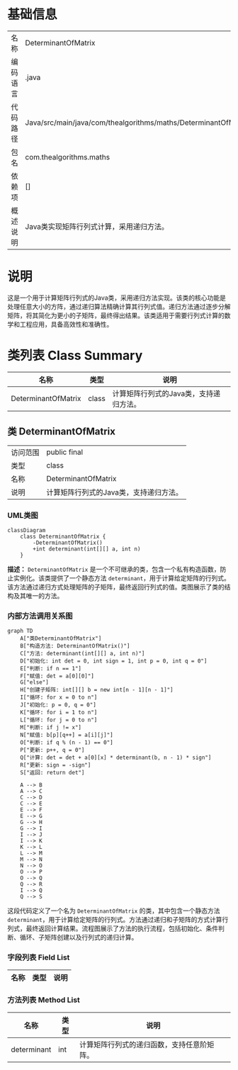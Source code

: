 # 基础信息

|      |      |
|------|------|
| 名称 | DeterminantOfMatrix |
| 编码语言 | .java |
| 代码路径 | Java/src/main/java/com/thealgorithms/maths/DeterminantOfMatrix.java |
| 包名 | com.thealgorithms.maths |
| 依赖项 | [] |
| 概述说明 | Java类实现矩阵行列式计算，采用递归方法。 |

# 说明

这是一个用于计算矩阵行列式的Java类，采用递归方法实现。该类的核心功能是处理任意大小的方阵，通过递归算法精确计算其行列式值。递归方法通过逐步分解矩阵，将其简化为更小的子矩阵，最终得出结果。该类适用于需要行列式计算的数学和工程应用，具备高效性和准确性。

# 类列表 Class Summary

| 名称   | 类型  | 说明 |
|-------|------|-------------|
| DeterminantOfMatrix | class | 计算矩阵行列式的Java类，支持递归方法。 |



## 类 DeterminantOfMatrix

|      |      |
|------|------|
| 访问范围 | public final |
| 类型 | class |
| 名称 | DeterminantOfMatrix |
| 说明 | 计算矩阵行列式的Java类，支持递归方法。 |


### UML类图

```mermaid
classDiagram
    class DeterminantOfMatrix {
        -DeterminantOfMatrix()
        +int determinant(int[][] a, int n)
    }
```

**描述：**
`DeterminantOfMatrix` 是一个不可继承的类，包含一个私有构造函数，防止实例化。该类提供了一个静态方法 `determinant`，用于计算给定矩阵的行列式。该方法通过递归方式处理矩阵的子矩阵，最终返回行列式的值。类图展示了类的结构及其唯一的方法。


### 内部方法调用关系图

```mermaid
graph TD
    A["类DeterminantOfMatrix"]
    B["构造方法: DeterminantOfMatrix()"]
    C["方法: determinant(int[][] a, int n)"]
    D["初始化: int det = 0, int sign = 1, int p = 0, int q = 0"]
    E["判断: if n == 1"]
    F["赋值: det = a[0][0]"]
    G["else"]
    H["创建子矩阵: int[][] b = new int[n - 1][n - 1]"]
    I["循环: for x = 0 to n"]
    J["初始化: p = 0, q = 0"]
    K["循环: for i = 1 to n"]
    L["循环: for j = 0 to n"]
    M["判断: if j != x"]
    N["赋值: b[p][q++] = a[i][j]"]
    O["判断: if q % (n - 1) == 0"]
    P["更新: p++, q = 0"]
    Q["计算: det = det + a[0][x] * determinant(b, n - 1) * sign"]
    R["更新: sign = -sign"]
    S["返回: return det"]

    A --> B
    A --> C
    C --> D
    C --> E
    E --> F
    E --> G
    G --> H
    G --> I
    I --> J
    I --> K
    K --> L
    L --> M
    M --> N
    N --> O
    O --> P
    O --> Q
    Q --> R
    I --> Q
    Q --> S
```

这段代码定义了一个名为 `DeterminantOfMatrix` 的类，其中包含一个静态方法 `determinant`，用于计算给定矩阵的行列式。方法通过递归和子矩阵的方式计算行列式，最终返回计算结果。流程图展示了方法的执行流程，包括初始化、条件判断、循环、子矩阵创建以及行列式的递归计算。

### 字段列表 Field List

| 名称  | 类型  | 说明 |
|-------|-------|------|

### 方法列表 Method List

| 名称  | 类型  | 说明 |
|-------|-------|------|
| determinant | int | 计算矩阵行列式的递归函数，支持任意阶矩阵。 |




